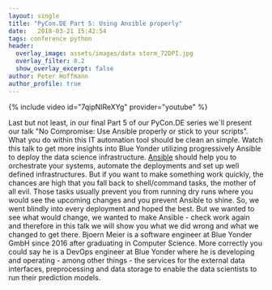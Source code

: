 ```yaml
---
layout: single
title: "PyCon.DE Part 5: Using Ansible properly"
date:   2018-03-21 15:42:54
tags: conference python
header:
  overlay_image: assets/images/data storm_72DPI.jpg
  overlay_filter: 0.2
  show_overlay_excerpt: false
author: Peter Hoffmann
author_profile: true
---
```


{% include video id="7qipNlReXYg" provider="youtube" %}

Last but not least, in our final Part 5 of our PyCon.DE series we´ll present our talk "No Compromise: Use Ansible properly or stick to your scripts". What you do within this IT automation tool should be clean an simple. Watch this talk to get more insights into Blue Yonder utilizing progressively Ansible to deploy the data science infrastructure.  [Ansible](https://www.ansible.com) should help you to orchestrate your systems, automate the deployments and set up well defined infrastructures. But if you want to make something work quickly, the chances are high that you fall back to shell/command tasks, the mother of all evil. Those tasks usually prevent you from running dry runs where you would see the upcoming changes and you prevent Ansible to shine. So, we went blindly into every deployment and hoped the best. But we wanted to see what would change, we wanted to make Ansible - check work again and therefore in this talk we will show you what we did wrong and what we changed to get there. Bjoern Meier is a software engineer at Blue Yonder GmbH since 2016 after graduating in Computer Science. More correctly you could say he is a DevOps engineer at Blue Yonder where he is developing and operating - among other things - the services for the external data interfaces, preprocessing and data storage to enable the data scientists to run their prediction models.